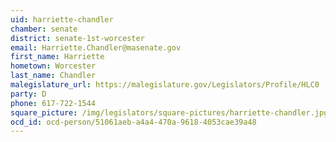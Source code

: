 ```yaml
---
uid: harriette-chandler
chamber: senate
district: senate-1st-worcester
email: Harriette.Chandler@masenate.gov
first_name: Harriette
hometown: Worcester
last_name: Chandler
malegislature_url: https://malegislature.gov/Legislators/Profile/HLC0
party: D
phone: 617-722-1544
square_picture: /img/legislators/square-pictures/harriette-chandler.jpg
ocd_id: ocd-person/51061aeb-a4a4-470a-9618-4053cae39a48
---
```

